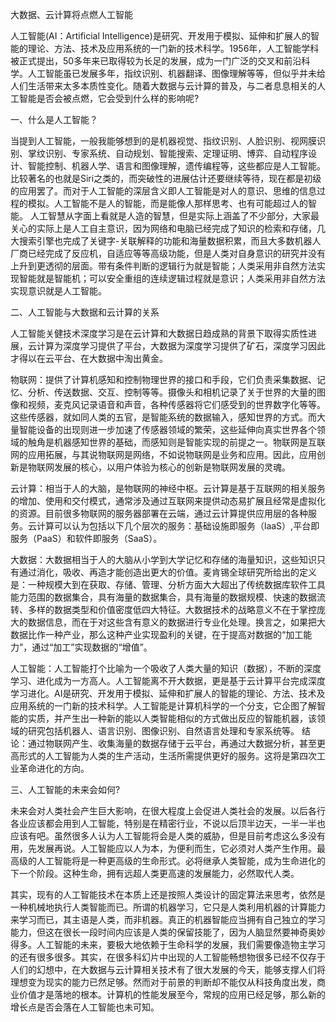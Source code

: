 大数据、云计算将点燃人工智能

人工智能(AI：Artificial Intelligence)是研究、开发用于模拟、延伸和扩展人的智能的理论、方法、技术及应用系统的一门新的技术科学。1956年，人工智能学科被正式提出，50多年来已取得较为长足的发展，成为一门广泛的交叉和前沿科学。人工智能虽已发展多年，指纹识别、机器翻译、图像理解等等，但似乎并未给人们生活带来太多本质性变化。随着大数据与云计算的普及，与二者息息相关的人工智能是否会被点燃，它会受到什么样的影响呢?

一、什么是人工智能？

当提到人工智能，一般我能够想到的是机器视觉、指纹识别、人脸识别、视网膜识别、掌纹识别、专家系统、自动规划、智能搜索、定理证明、博弈、自动程序设计、智能控制、机器人学、语言和图像理解，遗传编程等，这些都应是人工智能。比较著名的也就是Siri之类的，而突破性的进展估计还要继续等待，现在都是初级的应用罢了。而对于人工智能的深层含义即人工智能是对人的意识、思维的信息过程的模拟。人工智能不是人的智能，而是能像人那样思考、也有可能超过人的智能。
人工智慧从字面上看就是人造的智慧，但是实际上涵盖了不少部分，大家最关心的实际上是人工自主意识，因为网络和电脑已经完成了知识的检索和存储，几大搜索引擎也完成了关键字-关联解释的功能和海量数据积累，而且大多数机器人厂商已经完成了反应机，自适应等等高级功能，但是人类对自身意识的研究并没有上升到更透彻的层面。带有条件判断的逻辑行为就是智能；人类采用非自然方法实现智能就是智能机；可以安全重组的连续逻辑过程就是意识；人类采用非自然方法实现意识就是人工智能。

二、人工智能与大数据和云计算的关系

人工智能关健技术深度学习是在云计算和大数据日趋成熟的背景下取得实质性进展，云计算为深度学习提供了平台，大数据为深度学习提供了矿石，深度学习因此才得以在云平台、在大数据中淘出黄金。

物联网：提供了计算机感知和控制物理世界的接口和手段，它们负责采集数据、记忆、分析、传送数据、交互、控制等等。摄像头和相机记录了关于世界的大量的图像和视频，麦克风记录语音和声音，各种传感器将它们感受到的世界数字化等等。这些传感器，就如同人类的五官，是智能系统的数据输入，感知世界的方式。而大量智能设备的出现则进一步加速了传感器领域的繁荣，这些延伸向真实世界各个领域的触角是机器感知世界的基础，而感知则是智能实现的前提之一。物联网是互联网的应用拓展，与其说物联网是网络，不如说物联网是业务和应用。因此，应用创新是物联网发展的核心，以用户体验为核心的创新是物联网发展的灵魂。

云计算：相当于人的大脑，是物联网的神经中枢。云计算是基于互联网的相关服务的增加、使用和交付模式，通常涉及通过互联网来提供动态易扩展且经常是虚拟化的资源。目前很多物联网的服务器部署在云端，通过云计算提供应用层的各种服务。云计算可以认为包括以下几个层次的服务：基础设施即服务（laaS）,平台即服务（PaaS）和软件即服务（SaaS）。

大数据：大数据相当于人的大脑从小学到大学记忆和存储的海量知识，这些知识只有通过消化，吸收、再造才能创造出更大的价值。麦肯锡全球研究所给出的定义是：一种规模大到在获取、存储、管理、分析方面大大超出了传统数据库软件工具能力范围的数据集合，具有海量的数据集合，具有海量的数据规模、快速的数据流转、多样的数据类型和价值密度低四大特征。大数据技术的战略意义不在于掌控庞大的数据信息，而在于对这些含有意义的数据进行专业化处理。换言之，如果把大数据比作一种产业，那么这种产业实现盈利的关键，在于提高对数据的“加工能力”，通过“加工”实现数据的“增值”。

人工智能：人工智能打个比喻为一个吸收了人类大量的知识（数据），不断的深度学习、进化成为一方高人。人工智能离不开大数据，更是基于云计算平台完成深度学习进化。AI是研究、开发用于模拟、延伸和扩展人的智能的理论、方法、技术及应用系统的一门新的技术科学。人工智能是计算机科学的一个分支，它企图了解智能的实质，并产生出一种新的能以人类智能相似的方式做出反应的智能机器，该领域的研究包括机器人、语言识别、图像识别、自然语言处理和专家系统等。
结论：通过物联网产生、收集海量的数据存储于云平台，再通过大数据分析，甚至更高形式的人工智能为人类的生产活动，生活所需提供更好的服务。这将是第四次工业革命进化的方向。

三、人工智能的未来会如何?

未来会对人类社会产生巨大影响，在很大程度上会促进人类社会的发展。以后各行各业应该都会用到人工智能，特别是在精密行业，不说以后顶半边天，一半一半也应该有吧。虽然很多人认为人工智能将会是人类的威胁，但是目前考虑这么多没有用，先发展再说。人工智能应以人为本，为便利而生，它必须对人类产生作用。最高级的人工智能将是一种更高级的生命形式。必将继承人类智能，成为生命进化的下一个阶段。这种生命，拥有远超人类更高速的发展能力，必然取代人类。

其实，现有的人工智能技术在本质上还是按照人类设计的固定算法来思考，依然是一种机械地执行人类智能而已。所谓的机器学习，它只是人类利用机器的计算能力来学习而已，其主语是人类，而非机器。真正的机器智能应当拥有自己独立的学习能力，但这在很长一段时间内应该是人类的保留技能了，因为人脑显然要神奇奥妙得多。人工智能的未来，要极大地依赖于生命科学的发展，我们需要像造物主学习的还有很多很多。其实，在很多科幻片中出现的人工智能畅想物很多已经不仅存于人们的幻想中，在大数据与云计算相关技术有了很大发展的今天，能够支撑人们将理想变为现实的能力已然足够。然而对于前景的判断却不能仅从科技角度出发，商业价值才是落地的根本。计算机的性能发展至今，常规的应用已经足够，那么新的增长点是否会落在人工智能也未可知。
